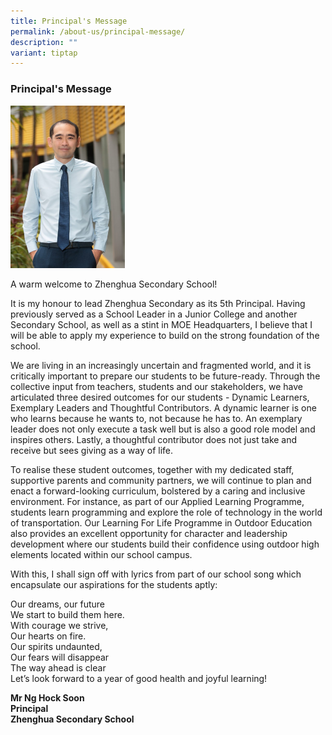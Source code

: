 ```yaml
---
title: Principal's Message
permalink: /about-us/principal-message/
description: ""
variant: tiptap
---
```

<h3>Principal's Message</h3>
<div class="isomer-image-wrapper">
<img style="width:183px;height:260px;margin-right:15px;" height="auto" width="100%" src="/images/principalsmessage.jpg">
</div>
<p>A warm welcome to Zhenghua Secondary School!</p>
<p>It is my honour to lead Zhenghua Secondary as its 5th&nbsp;Principal.
Having previously served as a School Leader in a Junior College and another
Secondary School, as well as a stint in MOE Headquarters, I believe that
I will be able to apply my experience to build on the strong foundation
of the school.</p>
<p>We are living in an increasingly uncertain and fragmented world, and it
is critically important to prepare our students to be future-ready. Through
the collective input from teachers, students and our stakeholders, we have&nbsp;
articulated three desired outcomes for our students - Dynamic Learners,
Exemplary Leaders and Thoughtful Contributors. A dynamic learner is one
who learns because he wants to, not because he has to. An exemplary leader
does not only execute a task well but is also a good role model and inspires
others. Lastly, a thoughtful contributor does not just take and receive
but sees giving as a way of life.</p>
<p>To realise these student outcomes, together with my dedicated staff, supportive
parents and community partners, we will continue to plan and enact a forward-looking
curriculum, bolstered by a caring and inclusive environment. For instance,
as part of our Applied Learning Programme, students learn programming and
explore the role of technology in the world of transportation. Our Learning
For Life Programme in Outdoor Education also provides an excellent opportunity
for character and leadership development where our students build their
confidence using outdoor high elements located within our school campus.</p>
<p>With this, I shall sign off with lyrics from part of our school song which
encapsulate our aspirations for the students aptly:</p>
<p>Our dreams, our future
<br>We start to build them here.
<br>With courage we strive,
<br>Our hearts on fire.
<br>Our spirits undaunted,
<br>Our fears will disappear
<br>The way ahead is clear
<br>Let’s look forward to a year of good health and joyful learning!</p>
<p><strong>Mr Ng Hock Soon<br>Principal<br>Zhenghua Secondary School</strong>
</p>
